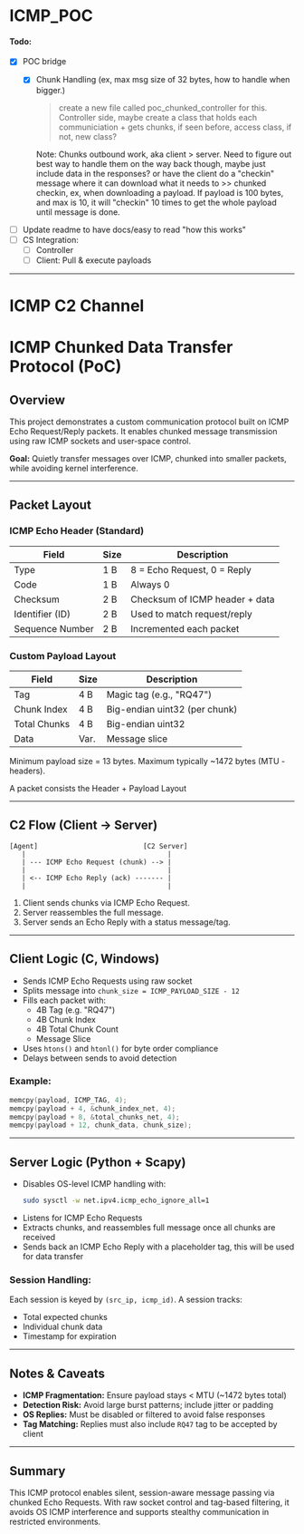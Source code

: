 # ICMP_POC

#### Todo:

 - [X] POC bridge
    - [X] Chunk Handling (ex, max msg size of 32 bytes, how to handle when bigger.)
        > create a new file called poc_chunked_controller for this.
        Controller side, maybe create a class that holds each communiciation + gets chunks, if seen before, access class, if not, new class?
    
        Note: Chunks outbound work, aka client > server. Need to figure out best way to handle them on the way back though, maybe just include data in the responses?
            or have the client do a "checkin" message where it can download what it needs to
                >> chunked checkin, ex, when downloading a payload. If payload is 100 bytes, and max is 10, it will "checkin" 10 times to get the whole payload until message
                   is done.


 - [ ] Update readme to have docs/easy to read "how this works"
 - [ ] CS Integration:
    - [ ] Controller
    - [ ] Client:
        Pull & execute payloads

---

# ICMP C2 Channel


# ICMP Chunked Data Transfer Protocol (PoC)

## Overview
This project demonstrates a custom communication protocol built on ICMP Echo Request/Reply packets. It enables chunked message transmission using raw ICMP sockets and user-space control.

**Goal:** Quietly transfer messages over ICMP, chunked into smaller packets, while avoiding kernel interference.

---

## Packet Layout

### ICMP Echo Header (Standard)
| Field             | Size | Description                      |
|------------------|------|----------------------------------|
| Type             | 1 B  | 8 = Echo Request, 0 = Reply      |
| Code             | 1 B  | Always 0                         |
| Checksum         | 2 B  | Checksum of ICMP header + data   |
| Identifier (ID)  | 2 B  | Used to match request/reply      |
| Sequence Number  | 2 B  | Incremented each packet          |

### Custom Payload Layout
| Field             | Size | Description                         |
|------------------|------|-------------------------------------|
| Tag              | 4 B  | Magic tag (e.g., "RQ47")             |
| Chunk Index      | 4 B  | Big-endian uint32 (per chunk)       |
| Total Chunks     | 4 B  | Big-endian uint32                   |
| Data             | Var. | Message slice                       |

Minimum payload size = 13 bytes. Maximum typically ~1472 bytes (MTU - headers).

A packet consists the Header + Payload Layout

---

## C2 Flow (Client → Server)

```plaintext
[Agent]                          [C2 Server]
   |                                   |
   | --- ICMP Echo Request (chunk) --> |
   |                                   |
   | <-- ICMP Echo Reply (ack) ------- |
   |                                   |
```

1. Client sends chunks via ICMP Echo Request.
2. Server reassembles the full message.
3. Server sends an Echo Reply with a status message/tag.

---

## Client Logic (C, Windows)
- Sends ICMP Echo Requests using raw socket
- Splits message into `chunk_size = ICMP_PAYLOAD_SIZE - 12`
- Fills each packet with:
  - 4B Tag (e.g. "RQ47")
  - 4B Chunk Index
  - 4B Total Chunk Count
  - Message Slice
- Uses `htons()` and `htonl()` for byte order compliance
- Delays between sends to avoid detection

### Example:
```c
memcpy(payload, ICMP_TAG, 4);
memcpy(payload + 4, &chunk_index_net, 4);
memcpy(payload + 8, &total_chunks_net, 4);
memcpy(payload + 12, chunk_data, chunk_size);
```

---

## Server Logic (Python + Scapy)
- Disables OS-level ICMP handling with:
  ```bash
  sudo sysctl -w net.ipv4.icmp_echo_ignore_all=1
  ```
- Listens for ICMP Echo Requests
- Extracts chunks, and reassembles full message once all chunks are received
- Sends back an ICMP Echo Reply with a placeholder tag, this will be used for data transfer

### Session Handling:
Each session is keyed by `(src_ip, icmp_id)`. A session tracks:
- Total expected chunks
- Individual chunk data
- Timestamp for expiration

---

## Notes & Caveats
- **ICMP Fragmentation:** Ensure payload stays < MTU (~1472 bytes total)
- **Detection Risk:** Avoid large burst patterns; include jitter or padding
- **OS Replies:** Must be disabled or filtered to avoid false responses
- **Tag Matching:** Replies must also include `RQ47` tag to be accepted by client

---

## Summary
This ICMP protocol enables silent, session-aware message passing via chunked Echo Requests. With raw socket control and tag-based filtering, it avoids OS ICMP interference and supports stealthy communication in restricted environments.
